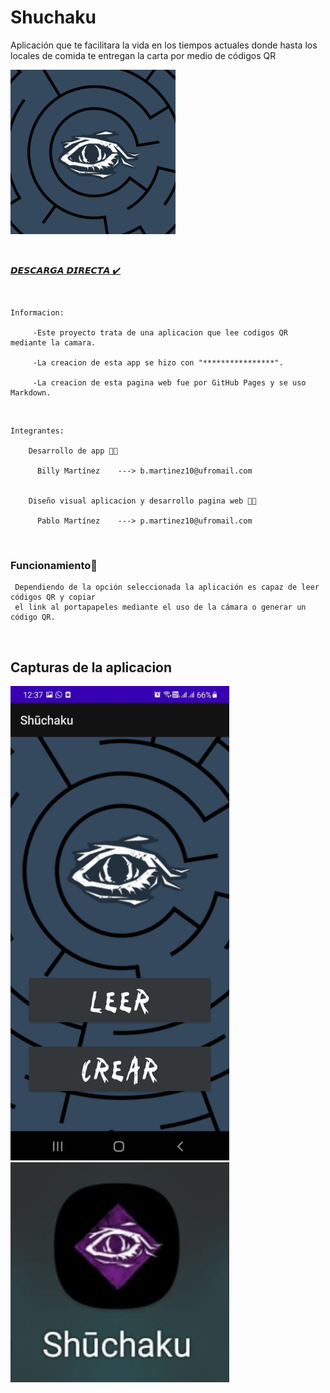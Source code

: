 # Shuchaku

Aplicación que te facilitara la vida en los tiempos actuales donde hasta los locales de comida te entregan la carta por medio de códigos QR

![Image](https://github.com/Billyflin/Shuchaku/blob/master/imagen_2021-12-16_114613.png)
<p>&nbsp;</p>

[𝘿𝙀𝙎𝘾𝘼𝙍𝙂𝘼 𝘿𝙄𝙍𝙀𝘾𝙏𝘼 ✔️](https://github.com/Billyflin/Shuchaku/raw/master/Shuchaku.apk)

<p>&nbsp;</p>

    Informacion: 

         -Este proyecto trata de una aplicacion que lee codigos QR mediante la camara.

         -La creacion de esta app se hizo con "****************".

         -La creacion de esta pagina web fue por GitHub Pages y se uso Markdown.

<p>&nbsp;</p>

    Integrantes:

        Desarrollo de app 📱🔨

          Billy Martínez    ---> b.martinez10@ufromail.com
  
  
        Diseño visual aplicacion y desarrollo pagina web 📱🔨

          Pablo Martínez    ---> p.martinez10@ufromail.com

<p>&nbsp;</p>

### Funcionamiento🔧

     Dependiendo de la opción seleccionada la aplicación es capaz de leer códigos QR y copiar 
     el link al portapapeles mediante el uso de la cámara o generar un código QR.

<p>&nbsp;</p>


## Capturas de la aplicacion


<img src="https://github.com/Billyflin/Shuchaku/blob/master/imagen_2021-12-16_123918.png" width="350">   <img src="https://github.com/Billyflin/Shuchaku/blob/master/imagen_2021-12-16_123924.png" width="350">

